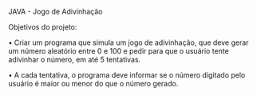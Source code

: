 JAVA - Jogo de Adivinhação

Objetivos do projeto:

• Criar um programa que simula um jogo de adivinhação, que deve gerar um número aleatório entre 0 e 100 e pedir para que o usuário tente adivinhar o número, em até 5 tentativas. 

• A cada tentativa, o programa deve informar se o número digitado pelo usuário é maior ou menor do que o número gerado.
